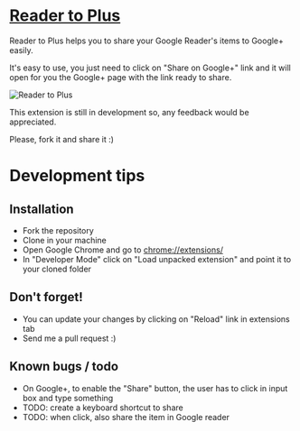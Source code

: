 # [Reader to Plus](https://chrome.google.com/webstore/detail/ellpglpgjfcfppiljfokjoconaheaiff)

Reader to Plus helps you to share your Google Reader's items to Google+ easily.

It's easy to use, you just need to click on "Share on Google+" link and it will open for you the Google+ page with the link ready to share.

![Reader to Plus](https://github.com/felipeelias/reader_to_plus/raw/master/screenshots/screenshot_2.png)

This extension is still in development so, any feedback would be appreciated.

Please, fork it and share it :)

# Development tips

## Installation

- Fork the repository
- Clone in your machine
- Open Google Chrome and go to [chrome://extensions/](chrome://extensions/)
- In "Developer Mode" click on "Load unpacked extension" and point it to your cloned folder

## Don't forget!

- You can update your changes by clicking on "Reload" link in extensions tab
- Send me a pull request :)

## Known bugs / todo

- On Google+, to enable the "Share" button, the user has to click in input box and type something
- TODO: create a keyboard shortcut to share
- TODO: when click, also share the item in Google reader
